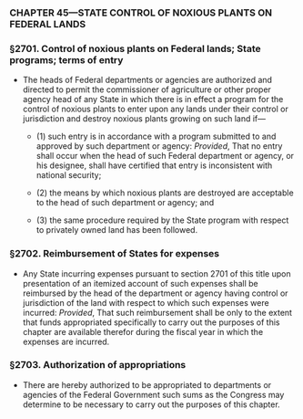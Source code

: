 ### **CHAPTER 45—STATE CONTROL OF NOXIOUS PLANTS ON FEDERAL LANDS**

### §2701. Control of noxious plants on Federal lands; State programs; terms of entry
* The heads of Federal departments or agencies are authorized and directed to permit the commissioner of agriculture or other proper agency head of any State in which there is in effect a program for the control of noxious plants to enter upon any lands under their control or jurisdiction and destroy noxious plants growing on such land if—

  * (1) such entry is in accordance with a program submitted to and approved by such department or agency: _Provided_, That no entry shall occur when the head of such Federal department or agency, or his designee, shall have certified that entry is inconsistent with national security;

  * (2) the means by which noxious plants are destroyed are acceptable to the head of such department or agency; and

  * (3) the same procedure required by the State program with respect to privately owned land has been followed.

### §2702. Reimbursement of States for expenses
* Any State incurring expenses pursuant to section 2701 of this title upon presentation of an itemized account of such expenses shall be reimbursed by the head of the department or agency having control or jurisdiction of the land with respect to which such expenses were incurred: _Provided_, That such reimbursement shall be only to the extent that funds appropriated specifically to carry out the purposes of this chapter are available therefor during the fiscal year in which the expenses are incurred.

### §2703. Authorization of appropriations
* There are hereby authorized to be appropriated to departments or agencies of the Federal Government such sums as the Congress may determine to be necessary to carry out the purposes of this chapter.